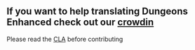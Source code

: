 ## If you want to help translating Dungeons Enhanced check out our [crowdin](https://crowdin.com/project/dungeons-enhanced/invite?h=310ec120baf49569c4bbdcb877ccdc2d2176683)
Please read the [CLA](../CLA) before contributing
